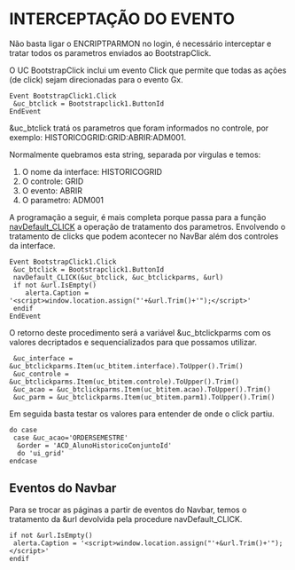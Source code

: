 # INTERCEPTAÇÃO DO EVENTO

Não basta ligar o ENCRIPTPARMON no login, é necessário interceptar e tratar todos os parametros enviados ao BootstrapClick.

O UC BootstrapClick inclui um evento Click que permite que todas as ações (de click) sejam direcionadas para o evento Gx.
```
Event BootstrapClick1.Click
 &uc_btclick = Bootstrapclick1.ButtonId
EndEvent
```
&uc_btclick tratá os parametros que foram informados no controle, por exemplo: HISTORICOGRID:GRID:ABRIR:ADM001.

Normalmente quebramos esta string, separada por virgulas e temos:
1) O nome da interface: HISTORICOGRID
2) O controle: GRID
3) O evento: ABRIR
4) O parametro: ADM001

A programação a seguir, é mais completa porque passa para a função [navDefault_CLICK](/doc/tecnicas/navDefault_CLICK.md) a operação de tratamento dos parametros. Envolvendo o tratamento de clicks que podem acontecer no NavBar além dos controles da interface.
```
Event BootstrapClick1.Click
 &uc_btclick = Bootstrapclick1.ButtonId
 navDefault_CLICK(&uc_btclick, &uc_btclickparms, &url)
 if not &url.IsEmpty()
    alerta.Caption = '<script>window.location.assign("'+&url.Trim()+'");</script>'
 endif
EndEvent
```
O retorno deste procedimento será a variável &uc_btclickparms com os valores decriptados e sequencializados para que possamos utilizar.
```
 &uc_interface = &uc_btclickparms.Item(uc_btitem.interface).ToUpper().Trim()
 &uc_controle = &uc_btclickparms.Item(uc_btitem.controle).ToUpper().Trim()
 &uc_acao = &uc_btclickparms.Item(uc_btitem.acao).ToUpper().Trim()
 &uc_parm = &uc_btclickparms.Item(uc_btitem.parm1).ToUpper().Trim() 
```
Em seguida basta testar os valores para entender de onde o click partiu.
```
do case
 case &uc_acao='ORDERSEMESTRE'
  &order = 'ACD_AlunoHistoricoConjuntoId'
  do 'ui_grid'
endcase
```
## Eventos do Navbar
Para se trocar as páginas a partir de eventos do Navbar, temos o tratamento da &url devolvida pela procedure navDefault_CLICK.
```
if not &url.IsEmpty()
 alerta.Caption = '<script>window.location.assign("'+&url.Trim()+'");</script>'
endif
```
